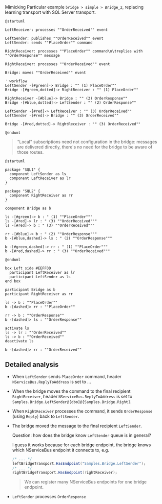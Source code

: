 Mimicking Particular example `bridge > simple > Bridge_2`, replacing learning transport with SQL Server transport.

```puml
@startuml

LeftReceiver: processes ""OrderReceived"" event

LeftSender: publishes ""OrderReceived"" event
LeftSender: sends ""PlaceOrder"" command

RightReceiver: processes ""PlaceOrder"" command\n\treplies with ""OrderResponse"" message

RightReceiver: processes ""OrderReceived"" event

Bridge: moves ""OrderReceived"" event

' workflow
LeftSender -[#green]-> Bridge : "" (1) PlaceOrder""
Bridge -[#green,dotted]-> RightReceiver : "" (1) PlaceOrder""

RightReceiver -[#blue]-> Bridge : "" (2) OrderResponse""
Bridge -[#blue,dotted]-> LeftSender : "" (2) OrderResponse""

LeftSender -[#red]-> LeftReceiver : "" (3) OrderReceived""
LeftSender -[#red]-> Bridge : "" (3) OrderReceived""

Bridge -[#red,dotted]-> RightReceiver : "" (3) OrderReceived""

@enduml
```

> "Local" subscriptions need not configuration in the bridge: messages are delivered directly, there's no need for the bridge to be aware of those routes.

```puml
@startuml

package "SQL1" {
  component LeftSender as ls
  component LeftReceiver as lr
}

package "SQL2" {
  component RightReceiver as rr
}

component Bridge as b

ls -[#green]-> b : " (1) ""PlaceOrder"""
ls -[#red]-> lr : " (3) ""OrderReceived"""
ls -[#red]-> b : " (3) ""OrderReceived"""

rr -[#blue]-> b : " (2) ""OrderResponse"""
b -[#blue,dashed]-> ls : " (2) ""OrderResponse"""

b -[#green,dashed]-> rr : " (1) ""PlaceOrder"""
b -[#red,dashed]-> rr : " (3) ""OrderReceived"""

@enduml
```

```puml
box Left side #EEFFDD
  participant LeftReceiver as lr
  participant LeftSender as ls
end box

participant Bridge as b
participant RightReceiver as rr

ls -> b : ""PlaceOrder""
b -[dashed]> rr : ""PlaceOrder""

rr -> b : ""OrderResponse""
b -[dashed]> ls : ""OrderResponse""

activate ls
ls -> lr : ""OrderReceived""
ls -> b : ""OrderReceived""
deactivate ls

b -[dashed]> rr : ""OrderReceived""
```


## Detailed analysis

- When `LeftSender` sends `PlaceOrder` command, header `NServiceBus.ReplyToAddress` is set to ...
- When the bridge moves the command to the final recipient `RightReceiver`, header `NServiceBus.ReplyToAddress` is set to `Samples.Bridge.LeftSender@[dbo]@[Samples.Bridge.Right]`.
- When `RightReceiver` processes the command, it sends `OrderResponse` (using `Reply`) back to `LeftSender`.
- The bridge moved the message to the final recipient `LeftSender`.

  Question: how does the bridge know `LeftSender` queue is in general? 
  
  I guess it works because for each bridge endpoint, the bridge knows which NServiceBus endpoint it connects to, e.g.

  ```csharp
  /* ... */
  leftBridgeTransport.HasEndpoint("Samples.Bridge.LeftSender");  
  /* ... */
  rightBridgeTransport.HasEndpoint(rightReceiver);
  ```
  
  > We can register many NServiceBus endpoints for one bridge endpoint.  

- `LeftSender` processes `OrderResponse`